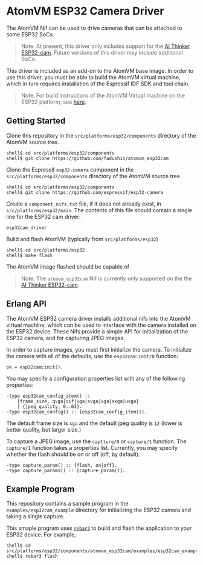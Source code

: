 # AtomVM ESP32 Camera Driver

The AtomVM Nif can be used to drive cameras that can be attached to some ESP32 SoCs.

> Note.  At present, this driver only includes support for the [AI Thinker ESP32-cam](https://randomnerdtutorials.com/esp32-cam-ai-thinker-pinout/).  Future versions of this driver may include additional SoCs.

This driver is included as an add-on to the AtomVM base image.  In order to use this driver, you must be able to build the AtomVM virtual machine, which in turn requires installation of the Espressif IDF SDK and tool chain.

> Note.  For build instructions of the AtomVM Virtual machine on the ESP32 platform, see [here](there).

## Getting Started

Clone this repository in the `src/platforms/esp32/components` directory of the AtomVM source tree.

    shell$ cd src/platforms/esp32/components
    shell$ git clone https://github.com/fadushin/atomvm_esp32cam

Clone the Espressif `esp32-camera` component in the `src/platforms/esp32/components` directory of the AtomVM source tree.

    shell$ cd src/platforms/esp32/components
    shell$ git clone https://github.com/espressif/esp32-camera

Create a `component_nifs.txt` file, if it does not already exist, in `src/platforms/esp32/main`.  The contents of this file should contain a single line for the ESP32 cam driver:

    esp32cam_driver

Build and flash AtomVM (typically from `src/platforms/esp32`)

    shell$ cd src/platforms/esp32
    shell$ make flash

The AtomVM image flashed should be capable of

> Note.  The `atomvm_esp32cam` Nif is currently only supported on the the [AI Thinker ESP32-cam](https://randomnerdtutorials.com/esp32-cam-ai-thinker-pinout/).

## Erlang API

The AtomVM ESP32 camera driver installs additional nifs into the AtomVM virtual machine, which can be used to interface with the camera installed on the ESP32 device.  These Nifs provide a simple API for initialization of the ESP32 camera, and for capturing JPEG images.

In order to capture images, you must first initialize the camera.  To initialize the camera with all of the defaults, use the `esp32cam:init/0` function:

    ok = esp32cam:init().

You may specify a configuration properties list with any of the following properties:

    -type esp32cam_config_item() ::
        {frame_size, qvga|cif|vga|svga|xga|sxga|uxga}
        | {jpeg_quality, 0..63}.
    -type esp32cam_config() :: [esp32cam_config_item()].

The default frame size is `xga` and the default jpeg quality is `12`  (lower is better quality, but larger size.)

To capture a JPEG image, use the `captture/0` or `capture/1` function.  The `capture/1` function takes a properties list.  Currently, you may specify whether the flash should be on or off (off, by default).

    -type capture_param() :: {flash, on|off}.
    -type capture_params() :: [capture_param()].

## Example Program

This repository contains a sample program in the `examples/esp32cam_example` directory for initializing the ESP32 camera and taking a single capture.

This smaple program uses [`rebar3`](https://www.rebar3.org) to build and flash the application to your ESP32 device.  For example,

    shell$ cd src/platforms/esp32/components/atomvm_esp32cam/examples/esp32cam_example
    shell$ rebar3 flash
